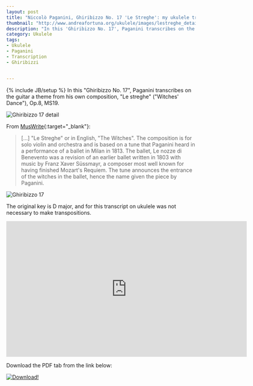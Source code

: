 ```yaml
---
layout: post
title: "Niccolò Paganini, Ghiribizzo No. 17 'Le Streghe': my ukulele transcription (video and tabs)"
thumbnail: "http://www.andreafortuna.org/ukulele/images/lestreghe_detail.png"
description: "In this 'Ghiribizzo No. 17', Paganini transcribes on the guitar a theme from his own composition, 'Le streghe' ('Witches' Dance'), Op.8, MS19."
category: Ukulele
tags: 
- Ukulele
- Paganini
- Transcription
- Ghiribizzi


---
```

{% include JB/setup %}
In this "Ghiribizzo No. 17", Paganini transcribes on the guitar a theme from his own composition, "Le streghe" ("Witches' Dance"), Op.8, MS19.

![Ghiribizzo 17 detail](http://www.andreafortuna.org/ukulele/images/lestreghe_detail.png)

<!-- more -->

From [MusWrite](http://muswrite.blogspot.it/2013/10/paganini-le-streghe.html){:target="_blank"}:

> [...] "Le Streghe" or in English, "The Witches". The composition is for solo violin and orchestra and is based on a tune that Paganini heard in a performance of a ballet in Milan in 1813. The ballet, Le nozze di Benevento was a revision of an earlier ballet written in 1803 with music by Franz Xaver Süssmayr, a composer most well known for having finished Mozart's Requiem. The tune announces the entrance of the witches in the ballet, hence the name given the piece by Paganini.

![Ghiribizzo 17](http://www.andreafortuna.org/ukulele/images/lestreghe.png)

The original key is D major, and for this transcript on ukulele was not necessary to make transpositions.

<iframe width="640" height="360" src="https://www.youtube.com/embed/06ZhFSMyoos" frameborder="0" allowfullscreen></iframe>

Download the PDF tab from the link below:

[![Download!](http://www.andreafortuna.org/images/Download-PDF-Button.png)](http://www.andreafortuna.org/ukulele/files/Ghiribizzo_17.pdf)





